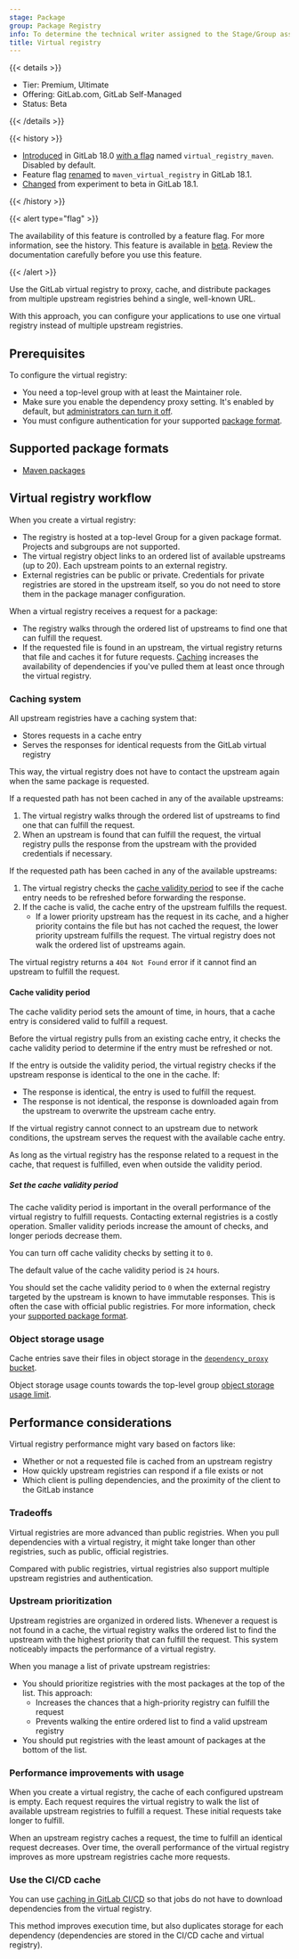 ```yaml
---
stage: Package
group: Package Registry
info: To determine the technical writer assigned to the Stage/Group associated with this page, see https://handbook.gitlab.com/handbook/product/ux/technical-writing/#assignments
title: Virtual registry
---
```


{{< details >}}

- Tier: Premium, Ultimate
- Offering: GitLab.com, GitLab Self-Managed
- Status: Beta

{{< /details >}}

{{< history >}}

- [Introduced](https://gitlab.com/groups/gitlab-org/-/epics/14137) in GitLab 18.0 [with a flag](../../../administration/feature_flags/_index.md) named `virtual_registry_maven`. Disabled by default.
- Feature flag [renamed](https://gitlab.com/gitlab-org/gitlab/-/issues/540276) to `maven_virtual_registry` in GitLab 18.1.
- [Changed](https://gitlab.com/gitlab-org/gitlab/-/issues/540276) from experiment to beta in GitLab 18.1.

{{< /history >}}

{{< alert type="flag" >}}

The availability of this feature is controlled by a feature flag.
For more information, see the history.
This feature is available in [beta](../../../policy/development_stages_support.md#beta).
Review the documentation carefully before you use this feature.

{{< /alert >}}

Use the GitLab virtual registry to proxy, cache, and distribute packages from multiple upstream registries behind a single, well-known URL.

With this approach, you can configure your applications to use one virtual registry instead of multiple upstream registries.

## Prerequisites

To configure the virtual registry:

- You need a top-level group with at least the Maintainer role.
- Make sure you enable the dependency proxy setting. It's enabled by default, but [administrators can turn it off](../../../administration/packages/dependency_proxy.md).
- You must configure authentication for your supported [package format](#supported-package-formats).

## Supported package formats

- [Maven packages](maven/_index.md)

## Virtual registry workflow

When you create a virtual registry:

- The registry is hosted at a top-level Group for a given package format. Projects and subgroups are not supported.
- The virtual registry object links to an ordered list of available upstreams (up to 20). Each upstream points to an external registry.
- External registries can be public or private. Credentials for private registries are stored in the upstream itself, so you do not need to store them in the package manager configuration.

When a virtual registry receives a request for a package:

- The registry walks through the ordered list of upstreams to find one that can fulfill the request.
- If the requested file is found in an upstream, the virtual registry returns that file and caches it for future requests. [Caching](#caching-system) increases the availability of dependencies if you've pulled them at least once through the virtual registry.

### Caching system

All upstream registries have a caching system that:

- Stores requests in a cache entry
- Serves the responses for identical requests from the GitLab virtual registry

This way, the virtual registry does not have to contact the upstream again when the same package is requested.

If a requested path has not been cached in any of the available upstreams:

1. The virtual registry walks through the ordered list of upstreams to find one that can fulfill the request.
1. When an upstream is found that can fulfill the request, the virtual registry pulls the response from the upstream with the provided credentials if necessary.

If the requested path has been cached in any of the available upstreams:

1. The virtual registry checks the [cache validity period](#cache-validity-period) to see if the cache entry needs to be refreshed before forwarding the response.
1. If the cache is valid, the cache entry of the upstream fulfills the request.
   - If a lower priority upstream has the request in its cache, and a higher priority contains the file but has not cached the request, the lower priority upstream fulfills the request. The virtual registry does not walk the ordered list of upstreams again.

The virtual registry returns a `404 Not Found` error if it cannot find an upstream to fulfill the request.

#### Cache validity period

The cache validity period sets the amount of time, in hours,
that a cache entry is considered valid to fulfill a request.

Before the virtual registry pulls from an existing cache entry,
it checks the cache validity period to determine if the entry must be refreshed or not.

If the entry is outside the validity period, the virtual registry checks
if the upstream response is identical to the one in the cache. If:

- The response is identical, the entry is used to fulfill the request.
- The response is not identical, the response is downloaded again from the upstream to overwrite the upstream cache entry.

If the virtual registry cannot connect to an upstream due to network conditions,
the upstream serves the request with the available cache entry.

As long as the virtual registry has the response related to
a request in the cache, that request is fulfilled,
even when outside the validity period.

##### Set the cache validity period

The cache validity period is important in the overall performance of the virtual registry to fulfill requests. Contacting external registries is a costly operation. Smaller validity periods increase the amount of checks, and longer periods decrease them.

You can turn off cache validity checks by setting it to `0`.

The default value of the cache validity period is `24` hours.

You should set the cache validity period to `0` when the external registry targeted by the upstream is known to have immutable responses. This is often the case with official public registries. For more information, check your [supported package format](#supported-package-formats).

### Object storage usage

Cache entries save their files in object storage in the [`dependency_proxy` bucket](../../../administration/object_storage.md#configure-the-parameters-of-each-object).

Object storage usage counts towards the top-level group [object storage usage limit](../../storage_usage_quotas.md#view-storage).

## Performance considerations

Virtual registry performance might vary based on factors like:

- Whether or not a requested file is cached from an upstream registry
- How quickly upstream registries can respond if a file exists or not
- Which client is pulling dependencies, and the proximity of the client to the GitLab instance

### Tradeoffs

Virtual registries are more advanced than public registries.
When you pull dependencies with a virtual registry,
it might take longer than other registries, such as public, official registries.

Compared with public registries, virtual registries
also support multiple upstream registries and authentication.

### Upstream prioritization

Upstream registries are organized in ordered lists. Whenever a request is not
found in a cache, the virtual registry walks the ordered list to find the
upstream with the highest priority that can fulfill the request.
This system noticeably impacts the performance of a virtual registry.

When you manage a list of private upstream registries:

- You should prioritize registries with the most packages at the top of the list. This approach:
  - Increases the chances that a high-priority registry can fulfill the request
  - Prevents walking the entire ordered list to find a valid upstream registry
- You should put registries with the least amount of packages at the bottom of the list.

### Performance improvements with usage

When you create a virtual registry, the cache of each configured upstream is empty. Each request requires the virtual registry to walk the list of available upstream registries to fulfill a request. These initial requests take longer to fulfill.

When an upstream registry caches a request, the time to fulfill an identical request decreases. Over time, the overall performance of the virtual registry improves as more upstream registries cache more requests.

### Use the CI/CD cache

You can use [caching in GitLab CI/CD](../../../ci/caching/_index.md#common-use-cases-for-caches) so that jobs do not have to download dependencies from the virtual registry.

This method improves execution time, but also duplicates storage for each dependency (dependencies are stored in the CI/CD cache and virtual registry).
